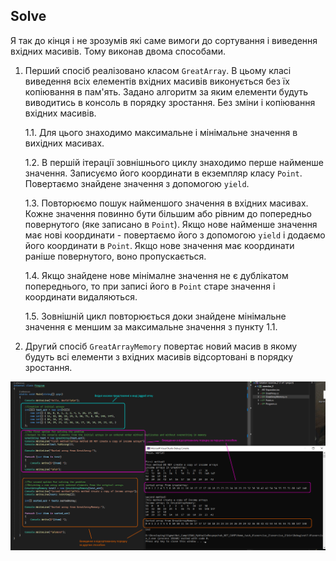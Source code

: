 ## Solve
Я так до кінця і не зрозумів які саме вимоги до сортування і виведення вхідних масивів. Тому виконав двома способами.

1. Перший спосіб реалізовано класом ```GreatArray```. В цьому класі виведення всіх елементів вхідних масивів виконується без їх копіювання в пам'ять. Задано алгоритм за яким елементи будуть виводитись в консоль в порядку зростання. Без зміни і копіювання вхідних масивів.

    1.1. Для цього знаходимо максимальне і мінімальне значення в вихідних масивах.

    1.2. В першій ітерації зовнішнього циклу знаходимо перше найменше значення. Записуємо його координати в екземпляр класу ```Point```. Повертаємо знайдене значення з допомогою ```yield```.

    1.3. Повторюємо пошук найменшого значення в вхідних масивах. Кожне значення повинно бути більшим або рівним до попередньо повернутого (яке записано в ```Point```). Якщо нове найменше значення має нові координати - повертаємо його з допомогою ```yield``` і додаємо його координати в ```Point```. Якщо нове значення має координати раніше повернутого, воно пропускається.

    1.4. Якщо знайдене нове мінімалне значення не є дублікатом попереднього, то при записі його в ```Point``` старе значення і координати видаляються.

    1.5. Зовнішній цикл повторюється доки знайдене мінімальне значення є меншим за максимальне значення з пункту 1.1. 

2. Другий спосіб ```GreatArrayMemory``` повертає новий масив в якому будуть всі елементи з вхідних масивів відсортовані в порядку зростання.


![1](1.png)